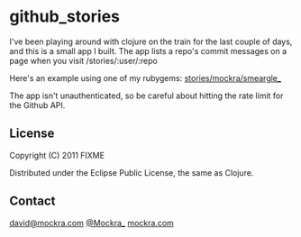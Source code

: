 # github_stories

I've been playing around with clojure on the train for the last couple of days,
and this is a small app I built. The app lists a repo's commit messages on a
page when you visit /stories/:user/:repo

Here's an example using one of my rubygems:
[stories/mockra/smeargle_](http://github-stories.herokuapp.com/stories/mockra/smeargle)

The app isn't unauthenticated, so be careful about hitting the rate limit for 
the Github API.

## License

Copyright (C) 2011 FIXME

Distributed under the Eclipse Public License, the same as Clojure.

## Contact
[david@mockra.com](mailto:david@mockra.com)
[@Mockra_](http://twitter.com/#!/mockra_)
[mockra.com](http://mockra.com)
